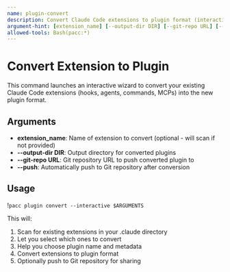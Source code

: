```yaml
---
name: plugin-convert
description: Convert Claude Code extensions to plugin format (interactive wizard)
argument-hint: [extension_name] [--output-dir DIR] [--git-repo URL] [--push]
allowed-tools: Bash(pacc:*)
---
```


# Convert Extension to Plugin

This command launches an interactive wizard to convert your existing Claude Code extensions (hooks, agents, commands, MCPs) into the new plugin format.

## Arguments
- **extension_name**: Name of extension to convert (optional - will scan if not provided)
- **--output-dir DIR**: Output directory for converted plugins
- **--git-repo URL**: Git repository URL to push converted plugin to
- **--push**: Automatically push to Git repository after conversion

## Usage

!`pacc plugin convert --interactive $ARGUMENTS`

This will:
1. Scan for existing extensions in your .claude directory
2. Let you select which ones to convert  
3. Help you choose plugin name and metadata
4. Convert extensions to plugin format
5. Optionally push to Git repository for sharing